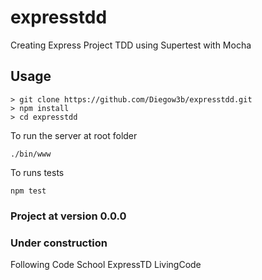 # expresstdd
Creating Express Project TDD using Supertest with Mocha

## Usage
```shell
> git clone https://github.com/Diegow3b/expresstdd.git
> npm install
> cd expresstdd
```
To run the server at root folder
```shell
./bin/www
```

To runs tests
```shell
npm test
```

### Project at version 0.0.0
### Under construction

Following Code School ExpressTD LivingCode
